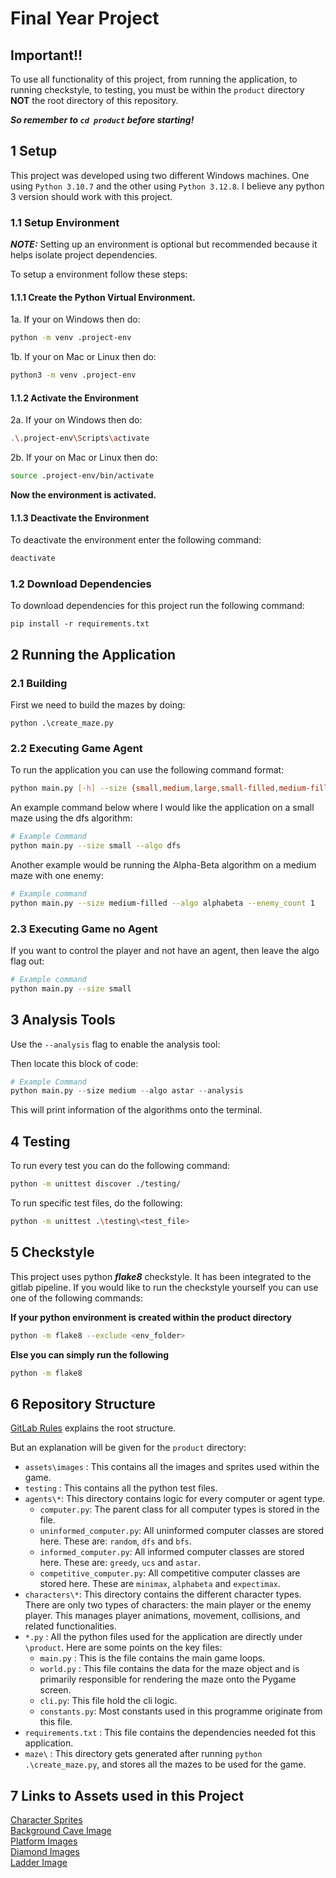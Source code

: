 # Final Year Project

## **Important!!**

To use all functionality of this project, from running the application, to running checkstyle, to testing, you must be within the `product` directory **NOT** the root directory of this repository.

**_So remember to `cd product` before starting!_**

## 1 Setup

This project was developed using two different Windows machines. One using `Python 3.10.7` and the other using `Python 3.12.8`. I believe any python 3 version should work with this project.

### 1.1 Setup Environment

**_NOTE:_** Setting up an environment is optional but recommended because it helps isolate project dependencies.

To setup a environment follow these steps:

#### 1.1.1 Create the Python Virtual Environment.

1a. If your on Windows then do:

```bash
python -m venv .project-env
```

1b. If your on Mac or Linux then do:

```bash
python3 -m venv .project-env
```

#### 1.1.2 Activate the Environment

2a. If your on Windows then do:

```bash
.\.project-env\Scripts\activate
```

2b. If your on Mac or Linux then do:

```bash
source .project-env/bin/activate
```

**Now the environment is activated.**

#### 1.1.3 Deactivate the Environment

To deactivate the environment enter the following command:

```bash
deactivate
```

### 1.2 Download Dependencies

To download dependencies for this project run the following command:

```
pip install -r requirements.txt
```

## 2 Running the Application

### 2.1 Building

First we need to build the mazes by doing:

```
python .\create_maze.py
```

### 2.2 Executing Game Agent

To run the application you can use the following command format:
```bash
python main.py [-h] --size {small,medium,large,small-filled,medium-filled,large-filled} [--algo {random,dfs,bfs,ucs,astar,greedy,minimax,alphabeta,expectimax}] [--weighted] [--highlight][--enemy_count ENEMY_COUNT] [--explain]
```

An example command below where I would like the application on a small maze using the dfs algorithm:
```bash
# Example Command
python main.py --size small --algo dfs
```

Another example would be running the Alpha-Beta algorithm on a medium maze with one enemy:
```bash
# Example command
python main.py --size medium-filled --algo alphabeta --enemy_count 1 
```

### 2.3 Executing Game no Agent
If you want to control the player and not have an agent, then leave the algo flag out:
```bash
# Example command
python main.py --size small 
```

## 3 Analysis Tools
Use the `--analysis` flag to enable the analysis tool:

Then locate this block of code:
```python
# Example Command
python main.py --size medium --algo astar --analysis
```

This will print information of the algorithms onto the terminal.

## 4 Testing

To run every test you can do the following command:
```bash
python -m unittest discover ./testing/
```

To run specific test files, do the following:
```bash
python -m unittest .\testing\<test_file>
```

## 5 Checkstyle

This project uses python **_flake8_** checkstyle. It has been integrated to the gitlab pipeline.
If you would like to run the checkstyle yourself you can use one of the following commands:

**If your python environment is created within the product directory**
```bash
python -m flake8 --exclude <env_folder>
```

**Else you can simply run the following**
```bash
python -m flake8 
```

## 6 Repository Structure

[GitLab Rules](https://moodle.royalholloway.ac.uk/pluginfile.php/1740965/mod_resource/content/3/gitlab_rules.html) explains the root structure.

But an explanation will be given for the `product` directory:

- `assets\images` : This contains all the images and sprites used within the game.
- `testing` : This contains all the python test files.
- `agents\*`: This directory contains logic for every computer or agent type.
  - `computer.py`: The parent class for all computer types is stored in the file.
  - `uninformed_computer.py`: All uninformed computer classes are stored here. These are: `random`, `dfs` and `bfs`.
  - `informed_computer.py`: All informed computer classes are stored here. These are: `greedy`, `ucs` and `astar`.
  - `competitive_computer.py`: All competitive computer classes are stored here. These are `minimax`, `alphabeta` and `expectimax`.
- `characters\*`: This directory contains the different character types. There are only two types of characters: the main player or the enemy player. This manages player animations, movement, collisions, and related functionalities.
- `*.py` : All the python files used for the application are directly under `\product`. Here are some points on the key files:
  - `main.py` : This is the file contains the main game loops.
  - `world.py` : This file contains the data for the maze object and is primarily responsible for rendering the maze onto the Pygame screen.
  - `cli.py`: This file hold the cli logic.
  - `constants.py`: Most constants used in this programme originate from this file.
- `requirements.txt` : This file contains the dependencies needed fot this application.
- `maze\` : This directory gets generated after running `python .\create_maze.py`, and stores all the mazes to be used for the game.

## 7 Links to Assets used in this Project

[Character Sprites](https://craftpix.net/freebies/free-tiny-pixel-hero-sprites-with-melee-attacks/)\
[Background Cave Image](https://lil-cthulhu.itch.io/pixel-art-cave-background)\
[Platform Images](https://brackeysgames.itch.io/brackeys-platformer-bundle)\
[Diamond Images](https://drxwat.itch.io/pixel-art-diamond)\
[Ladder Image](https://nyknck.itch.io/wood-set)
